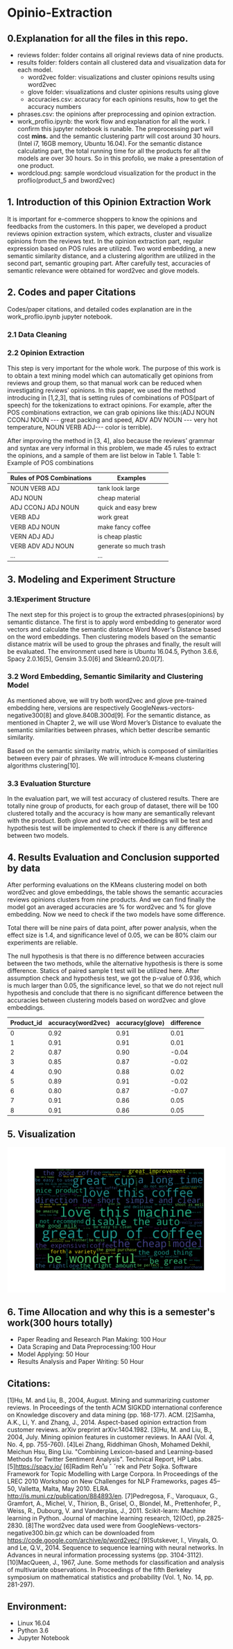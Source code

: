 # Opinio-Extraction

## 0.Explanation for all the files in this repo.

- reviews folder: folder contains all original reviews data of nine products.
- results folder: folders contain all clustered data and visualization data for each model.
  - word2vec folder: visualizations and cluster opinions results using word2vec
  - glove folder: visualizations and cluster opinions results using glove
  - accuracies.csv: accuracy for each opinions results, how to get the accuracy numbers
- phrases.csv: the opinions after preprocessing and opinion extraction.
- work_proflio.ipynb: the work flow and explanation for all the work. I confirm this jupyter notebook is runable. The preprocessing part will cost **mins.** and the semantic clustering partr will cost around 30 hours.(Intel i7, 16GB memory, Ubuntu 16.04). For the semantic distance calculating part, the total running time for all the products for all the models are over 30 hours. So in this profolio, we make a presentation of one product.
- wordcloud.png: sample wordcloud visualization for the product in the proflio(product_5 and bword2vec)

## 1. Introduction of this Opinion Extraction Work
It is important for e-commerce shoppers to know the opinions and feedbacks from the customers. In this paper, we developed a product reviews opinion extraction system, which extracts, cluster and visualize opinions from the reviews text.  In the opinion extraction part, regular expression based on POS rules are utilized. Two word embedding, a new semantic similarity distance, and a clustering algorithm are utilized in the second part, semantic grouping part. After carefully test,  accuracies of semantic relevance were obtained for word2vec and glove models. 

## 2. Codes and paper Citations 
Codes/paper citations, and detailed codes explanation are in the work_proflio.ipynb jupyter notebook.
### 2.1 Data Cleaning
### 2.2 Opinion Extraction
This step is very important for the whole work. The purpose of this work is to obtain a text mining model which can automatically get opinions from reviews and group them, so that manual work can be reduced when investigating reviews’ opinions. In this paper, we used the method introducing in [1,2,3], that is setting rules of combinations of POS(part of speech) for the tokenizations to extract opinions.  For example, after the POS combinations extraction, we can grab opinions like this:(ADJ NOUN CCONJ NOUN --- great packing and speed, ADV ADV NOUN --- very hot temperature, NOUN VERB ADJ--- color is terrible). 

After improving the method in [3, 4], also because the reviews’ grammar and syntax are very informal in this problem, we made 45 rules to extract the opinions, and a sample of them are list below in Table 1. 
Table 1: Example of POS combinations

| Rules of POS Combinations | Examples |
|---|---|
| NOUN VERB ADJ | tank look large |
| ADJ NOUN | cheap material |
| ADJ CCONJ ADJ NOUN | quick and easy brew |
| VERB ADJ | work great |
| VERB ADJ NOUN | make fancy coffee |
| VERN ADJ ADJ | is cheap plastic |
| VERB ADV ADJ NOUN | generate so much trash |
| ... | ... |

## 3. Modeling and Experiment Structure
### 3.1Experiment Structure
The next step for this project is to group the extracted phrases(opinions) by semantic distance. 
The first is to apply word embedding to generator word vectors and calculate the semantic distance Word Mover's Distance based on the word embeddings. Then clustering models based on the semantic distance matrix will be used to group the phrases and finally, the result will be evaluated. The environment used here is Ubuntu 16.04.5, Python 3.6.6, Spacy 2.0.16[5], Gensim 3.5.0[6] and Sklearn0.20.0[7].
### 3.2 Word Embedding, Semantic Similarity and Clustering Model
As mentioned above, we will try both word2vec and glove pre-trained embedding here, versions are respectively GoogleNews-vectors-negative300[8] and glove.840B.300d[9]. For the semantic distance, as mentioned in Chapter 2, we will use Word Mover’s Distance to evaluate the semantic similarities between phrases, which better describe semantic similarity.

Based on the semantic similarity matrix, which is composed of similarities between every pair of phrases. We will introduce K-means clustering algorithms clustering[10].
### 3.3 Evaluation Sturcture
In the evaluation part, we will test accuracy of clustered results. There are totally nine group of products, for each group of dataset, there will be 100 clustered totally and the accuracy is how many are semantically relevant with the product. Both glove and word2vec embeddings will be test and hypothesis test will be implemented to check if there is any difference between two models. 


## 4. Results Evaluation and Conclusion supported by data
After performing evaluations on the KMeans clustering model on both word2vec and glove embeddings, the table shows the semantic accuracies reviews opinions clusters from nine products. And we can find finally the model got an averaged accuracies are % for word2vec and % for glove embedding. Now we  need to check if the two models have some difference. 

Total there will be nine pairs of data point, after power analysis, when the effect size is 1.4, and significance level of 0.05, we can be 80% claim our experiments are reliable. 

The null hypothesis is that there is no difference between accuracies between the two methods, while the alternative hypothesis is there is some difference. Statics of paired sample t test will be utilized here. After assumption check and hypothesis test, we got the p-value of 0.936, which is much larger than 0.05, the significance level, so that we do not reject null hypothesis and conclude that there is no significant difference between the accuracies between clustering models based on word2vec and glove embeddings.

|  Product_id |  accuracy(word2vec) |  accuracy(glove) | difference  | 
|---|---|---|---|
| 0 | 0.92 | 0.91 | 0.01 |
| 1 | 0.91 | 0.91 | 0.01 |
| 2 | 0.87 | 0.90 | -0.04 |
| 3 | 0.85 | 0.87 | -0.02 |
| 4 | 0.90 | 0.88 | 0.02 |
| 5 | 0.89 | 0.91 | -0.02 |
| 6 | 0.80 | 0.87 | -0.07 |
| 7 | 0.91 | 0.86 | 0.05 |
| 8 | 0.91 | 0.86 | 0.05 |

## 5. Visualization
![](https://github.com/jinwangjoshua/Opinio-Extraction/blob/master/results/word2vec/product_5_wordcloud.png)

## 6. Time Allocation and why this is a semester's work(300 hours totally)
- Paper Reading and Research Plan Making: 100 Hour
- Data Scraping and Data Preprocessing:100 Hour
- Model Applying: 50 Hour
- Results Analysis and Paper Writing: 50 Hour


## Citations:
[1]Hu, M. and Liu, B., 2004, August. Mining and summarizing customer reviews. In Proceedings of the tenth ACM SIGKDD international conference on Knowledge discovery and data mining (pp. 168-177). ACM.
[2]Samha, A.K., Li, Y. and Zhang, J., 2014. Aspect-based opinion extraction from customer reviews. arXiv preprint arXiv:1404.1982.
[3]Hu, M. and Liu, B., 2004, July. Mining opinion features in customer reviews. In AAAI (Vol. 4, No. 4, pp. 755-760).
[4]Lei Zhang, Riddhiman Ghosh, Mohamed Dekhil, Meichun Hsu, Bing Liu. "Combining Lexicon-based and Learning-based Methods for Twitter Sentiment Analysis".  Technical Report, HP Labs.
[5]https://spacy.io/
[6]Radim Reh˚u ˇ ˇrek and Petr Sojka. Software Framework for Topic Modelling with Large Corpora. In
Proceedings of the LREC 2010 Workshop on New Challenges for NLP Frameworks, pages 45–50, Valletta, Malta, May 2010. ELRA. http://is.muni.cz/publication/884893/en.
[7]Pedregosa, F., Varoquaux, G., Gramfort, A., Michel, V., Thirion, B., Grisel, O., Blondel, M., Prettenhofer, P., Weiss, R., Dubourg, V. and Vanderplas, J., 2011. Scikit-learn: Machine learning in Python. Journal of machine learning research, 12(Oct), pp.2825-2830.
[8]The word2vec data used were from GoogleNews-vectors-negative300.bin.gz which can be downloaded from https://code.google.com/archive/p/word2vec/
[9]Sutskever, I., Vinyals, O. and Le, Q.V., 2014. Sequence to sequence learning with neural networks. In Advances in neural information processing systems (pp. 3104-3112).
[10]MacQueen, J., 1967, June. Some methods for classification and analysis of multivariate observations. In Proceedings of the fifth Berkeley symposium on mathematical statistics and probability (Vol. 1, No. 14, pp. 281-297).

## Environment:
 - Linux 16.04
- Python 3.6
- Jupyter Notebook


